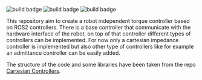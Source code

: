 ![build badge](https://github.com/lucabeber/effort_controller/actions/workflows/humble.yml/badge.svg)
![build badge](https://github.com/lucabeber/effort_controller/actions/workflows/jazzy.yml/badge.svg)
![build badge](https://github.com/lucabeber/effort_controller/actions/workflows/rolling.yml/badge.svg)


This repository aim to create a robot independent torque controller based on ROS2 controllers. 
There is a base controller that communicate with the hardware interface of the robot, on top of that controller different types of controllers can be implemented. 
For now only a cartesian impedance controller is implemented but also other type of controllers like for example an admittance controller can be easily added. 


The structure of the code and some libraries have been taken from the repo [Cartesian Controllers](https://github.com/fzi-forschungszentrum-informatik/cartesian_controllers).
